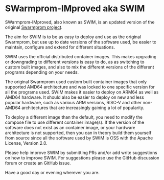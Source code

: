 # SWarmprom-IMproved aka SWIM

SWarmprom-IMproved, also known as SWIM, is an updated version of the original [Swarmprom project](https://github.com/stefanprodan/swarmprom).

The aim for SWIM is to be as easy to deploy and use as the original Swarmprom, but use up to date versions of the software used, be easier to maintain, configure and extend for different situations.

SWIM uses the official distributed container images. This makes upgrading or downgrading to different versions is easy to do, as as switching to custom built images, and also to mix the different versions of the different programs depending on your needs.

The original Swarmprom used custom built container images that only supported AMD64 architecture and was locked to one specific version for all the programs used. SWIM makes it easier to deploy on ARM64 as well as AMD64 hardware. It should also be easier to deploy on new and less popular hardware, such as various ARM versions, RISC-V and other non-AMD64 architectures that are increasingly gaining a lot of popularity.

To deploy a different image than the default, you need to modify the compose file to use different container image(s). If the version of the software does not exist as an container image, or your hardware architecture is not supported, then you can in theory build them yourself from source since all the software used by SWIM is OSS with the Apache License, Version 2.0.

Please help improve SWIM by submitting PRs and/or add write suggestions on how to improve SWIM. For suggestions please use the GitHub discussion forum or create an GitHub issue.

Have a good day or evening wherever you are.